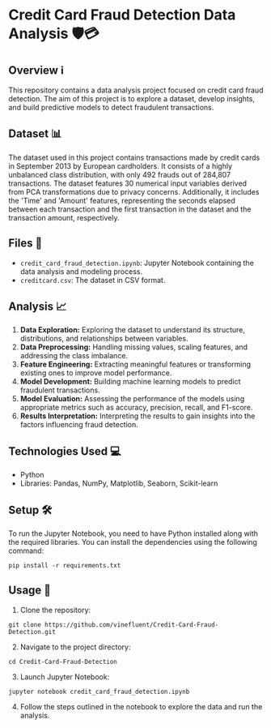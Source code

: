 # Credit Card Fraud Detection Data Analysis 🛡️💳

## Overview ℹ️
This repository contains a data analysis project focused on credit card fraud detection. The aim of this project is to explore a dataset, develop insights, and build predictive models to detect fraudulent transactions.

## Dataset 📊
The dataset used in this project contains transactions made by credit cards in September 2013 by European cardholders. It consists of a highly unbalanced class distribution, with only 492 frauds out of 284,807 transactions. The dataset features 30 numerical input variables derived from PCA transformations due to privacy concerns. Additionally, it includes the 'Time' and 'Amount' features, representing the seconds elapsed between each transaction and the first transaction in the dataset and the transaction amount, respectively.

## Files 📁
- `credit_card_fraud_detection.ipynb`: Jupyter Notebook containing the data analysis and modeling process.
- `creditcard.csv`: The dataset in CSV format.

## Analysis 📈
1. **Data Exploration:** Exploring the dataset to understand its structure, distributions, and relationships between variables.
2. **Data Preprocessing:** Handling missing values, scaling features, and addressing the class imbalance.
3. **Feature Engineering:** Extracting meaningful features or transforming existing ones to improve model performance.
4. **Model Development:** Building machine learning models to predict fraudulent transactions.
5. **Model Evaluation:** Assessing the performance of the models using appropriate metrics such as accuracy, precision, recall, and F1-score.
6. **Results Interpretation:** Interpreting the results to gain insights into the factors influencing fraud detection.

## Technologies Used 💻
- Python
- Libraries: Pandas, NumPy, Matplotlib, Seaborn, Scikit-learn

## Setup 🛠️
To run the Jupyter Notebook, you need to have Python installed along with the required libraries. You can install the dependencies using the following command:

```
pip install -r requirements.txt
```

## Usage 🚀
1. Clone the repository:
```
git clone https://github.com/vinefluent/Credit-Card-Fraud-Detection.git
```
2. Navigate to the project directory:
```
cd Credit-Card-Fraud-Detection
```
3. Launch Jupyter Notebook:
```
jupyter notebook credit_card_fraud_detection.ipynb
```
4. Follow the steps outlined in the notebook to explore the data and run the analysis.

